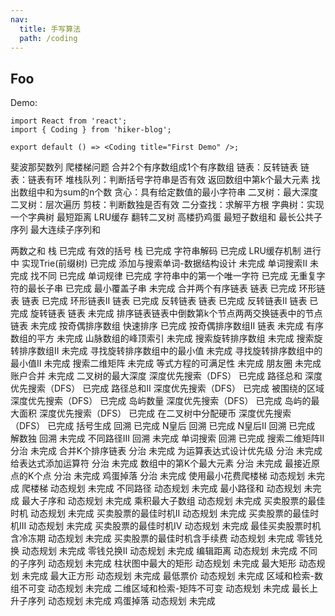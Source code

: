 ```yaml
---
nav:
  title: 手写算法
  path: /coding
---
```


## Foo

Demo:

```tsx
import React from 'react';
import { Coding } from 'hiker-blog';

export default () => <Coding title="First Demo" />;
```
斐波那契数列
爬楼梯问题
合并2个有序数组成1个有序数组
链表：反转链表
链表：链表有环
堆栈队列：判断括号字符串是否有效
返回数组中第k个最大元素
找出数组中和为sum的n个数
贪心：具有给定数值的最小字符串
二叉树：最大深度
二叉树：层次遍历
剪枝：判断数独是否有效
二分查找：求解平方根
字典树：实现一个字典树
最短距离
LRU缓存
翻转二叉树
高楼扔鸡蛋
最短子数组和
最长公共子序列
最大连续子序列和


两数之和	栈	已完成
有效的括号	栈	已完成
字符串解码		已完成
LRU缓存机制		进行中
实现Trie(前缀树)		已完成
添加与搜索单词-数据结构设计		未完成
单词搜索II		未完成
找不同		已完成
单词规律		已完成
字符串中的第一个唯一字符		已完成
无重复字符的最⻓子串		已完成
最小覆盖子串		未完成
合并两个有序链表	链表	已完成
环形链表	链表	已完成
环形链表II	链表	已完成
反转链表	链表	已完成
反转链表II	链表	已完成
旋转链表	链表	未完成
排序链表链表中倒数第k个节点两两交换链表中的节点	链表	未完成
按奇偶排序数组	快速排序	已完成
按奇偶排序数组II	链表	未完成
有序数组的平方		未完成
山脉数组的峰顶索引		未完成
搜索旋转排序数组		未完成
搜索旋转排序数组II		未完成
寻找旋转排序数组中的最小值		未完成
寻找旋转排序数组中的最小值II		未完成
搜索二维矩阵		未完成
等式方程的可满足性		未完成
朋友圈		未完成
账户合并		未完成
二叉树的最大深度	深度优先搜索（DFS）	已完成
路径总和	深度优先搜索（DFS）	已完成
路径总和II	深度优先搜索（DFS）	已完成
被围绕的区域	深度优先搜索（DFS）	已完成
岛屿数量	深度优先搜索（DFS）	已完成
岛屿的最大面积	深度优先搜索（DFS）	已完成
在二叉树中分配硬币	深度优先搜索（DFS）	已完成
括号生成	回溯	已完成
N皇后	回溯	已完成
N皇后II	回溯	已完成
解数独	回溯	未完成
不同路径III	回溯	未完成
单词搜索	回溯	已完成
搜索二维矩阵II	分治	未完成
合并K个排序链表	分治	未完成
为运算表达式设计优先级	分治	未完成
给表达式添加运算符	分治	未完成
数组中的第K个最大元素	分治	未完成
最接近原点的K个点	分治	未完成
鸡蛋掉落	分治	未完成
使用最小花费爬楼梯	动态规划	未完成
爬楼梯	动态规划	未完成
不同路径	动态规划	未完成
最小路径和	动态规划	未完成
最大子序和	动态规划	未完成
乘积最大子数组	动态规划	未完成
买卖股票的最佳时机	动态规划	未完成
买卖股票的最佳时机II	动态规划	未完成
买卖股票的最佳时机III	动态规划	未完成
买卖股票的最佳时机IV	动态规划	未完成
最佳买卖股票时机含冷冻期	动态规划	未完成
买卖股票的最佳时机含手续费	动态规划	未完成
零钱兑换	动态规划	未完成
零钱兑换II	动态规划	未完成
编辑距离	动态规划	未完成
不同的子序列	动态规划	未完成
柱状图中最大的矩形	动态规划	未完成
最大矩形	动态规划	未完成
最大正方形	动态规划	未完成
最低票价	动态规划	未完成
区域和检索-数组不可变	动态规划	未完成
二维区域和检索-矩阵不可变	动态规划	未完成
最⻓上升子序列	动态规划	未完成
鸡蛋掉落	动态规划	未完成
